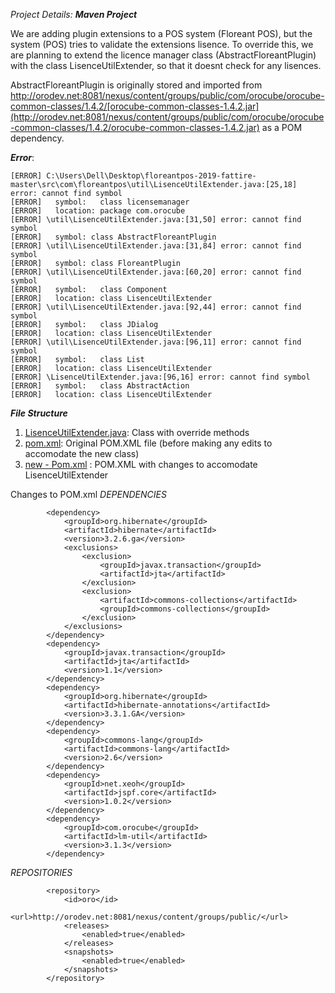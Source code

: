 *Project Details: **Maven Project***

We are adding plugin extensions to a POS system (Floreant POS), but the system (POS) tries to validate the extensions lisence.
To override this, we are planning to extend the licence manager class (AbstractFloreantPlugin) with the class LisenceUtilExtender, so that it doesnt check for any lisences.

AbstractFloreantPlugin is originally stored and imported from http://orodev.net:8081/nexus/content/groups/public/com/orocube/orocube-common-classes/1.4.2/[orocube-common-classes-1.4.2.jar](http://orodev.net:8081/nexus/content/groups/public/com/orocube/orocube-common-classes/1.4.2/orocube-common-classes-1.4.2.jar) as a POM dependency.

***Error***:

    [ERROR] C:\Users\Dell\Desktop\floreantpos-2019-fattire-master\src\com\floreantpos\util\LisenceUtilExtender.java:[25,18] error: cannot find symbol                                                                                                                       
    [ERROR]   symbol:   class licensemanager                                                                                                                                                                                                                                
    [ERROR]   location: package com.orocube                                                                                                                                                                                                                                 
    [ERROR] \util\LisenceUtilExtender.java:[31,50] error: cannot find symbol                                                                                                                       
    [ERROR]   symbol: class AbstractFloreantPlugin                                                                                                                                                                                                                          
    [ERROR] \util\LisenceUtilExtender.java:[31,84] error: cannot find symbol                                                                                                                       
    [ERROR]   symbol: class FloreantPlugin                                                                                                                                                                                                                                  
    [ERROR] \util\LisenceUtilExtender.java:[60,20] error: cannot find symbol                                                                                                                       
    [ERROR]   symbol:   class Component                                                                                                                                                                                                                                     
    [ERROR]   location: class LisenceUtilExtender                                                                                                                                                                                                                           
    [ERROR] \util\LisenceUtilExtender.java:[92,44] error: cannot find symbol                                                                                                                       
    [ERROR]   symbol:   class JDialog                                                                                                                                                                                                                                       
    [ERROR]   location: class LisenceUtilExtender                                                                                                                                                                                                                           
    [ERROR] \util\LisenceUtilExtender.java:[96,11] error: cannot find symbol                                                                                                                       
    [ERROR]   symbol:   class List                                                                                                                                                                                                                                          
    [ERROR]   location: class LisenceUtilExtender                                                                                                                                                                                                                           
    [ERROR] \LisenceUtilExtender.java:[96,16] error: cannot find symbol                                                                                                                       
    [ERROR]   symbol:   class AbstractAction                                                                                                                                                                                                                                
    [ERROR]   location: class LisenceUtilExtender     



***File Structure***

 1. [LisenceUtilExtender.java](https://github.com/hrithikM31/java_comp_err/blob/main/LisenceUtilExtender.java "LisenceUtilExtender.java"): Class with override methods
 2. [pom.xml](https://github.com/hrithikM31/java_comp_err/blob/main/pom.xml "pom.xml"): Original POM.XML file (before making any edits to accomodate the new class)
 3. [new - Pom.xml](https://github.com/hrithikM31/java_comp_err/blob/main/new%20-%20Pom.xml)	: POM.XML with changes to accomodate LisenceUtilExtender
 
 Changes to POM.xml
 *DEPENDENCIES*
 

		    <dependency>
    			<groupId>org.hibernate</groupId>
    			<artifactId>hibernate</artifactId>
    			<version>3.2.6.ga</version>
    			<exclusions>
    				<exclusion>
    					<groupId>javax.transaction</groupId>
    					<artifactId>jta</artifactId>
    				</exclusion>
    				<exclusion>
    					<artifactId>commons-collections</artifactId>
    					<groupId>commons-collections</groupId>
    				</exclusion>
    			</exclusions>
    		</dependency>
    		<dependency>
    			<groupId>javax.transaction</groupId>
    			<artifactId>jta</artifactId>
    			<version>1.1</version>
    		</dependency>
    		<dependency>
    			<groupId>org.hibernate</groupId>
    			<artifactId>hibernate-annotations</artifactId>
    			<version>3.3.1.GA</version>
    		</dependency>
    		<dependency>
    			<groupId>commons-lang</groupId>
    			<artifactId>commons-lang</artifactId>
    			<version>2.6</version>
    		</dependency>
    		<dependency>
    			<groupId>net.xeoh</groupId>
    			<artifactId>jspf.core</artifactId>
    			<version>1.0.2</version>
    		</dependency>
    		<dependency>
    			<groupId>com.orocube</groupId>
    			<artifactId>lm-util</artifactId>
    			<version>3.1.3</version>
    		</dependency>


 *REPOSITORIES*

		    <repository>
    			<id>oro</id>
    			<url>http://orodev.net:8081/nexus/content/groups/public/</url>
    			<releases>
    				<enabled>true</enabled>
    			</releases>
    			<snapshots>
    				<enabled>true</enabled>
    			</snapshots>
    		</repository>


